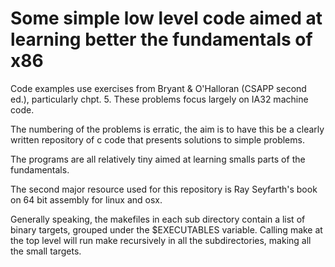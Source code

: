 Some simple low level code aimed at learning better the fundamentals of x86
===============================================================================

Code examples use exercises from Bryant & O'Halloran (CSAPP second ed.), 
particularly chpt. 5. These problems focus largely on IA32 machine code. 

The numbering of the problems is erratic, the aim is to have this be a 
clearly written repository of c code that presents solutions to simple problems.

The programs are all relatively tiny aimed at learning smalls parts of the
fundamentals. 

The second major resource used for this repository is Ray Seyfarth's book on 64
bit assembly for linux and osx. 

Generally speaking, the makefiles in each sub directory contain a list of
binary targets, grouped under the $EXECUTABLES variable. Calling make at the
top level will run make recursively in all the subdirectories, making all the
small targets.


